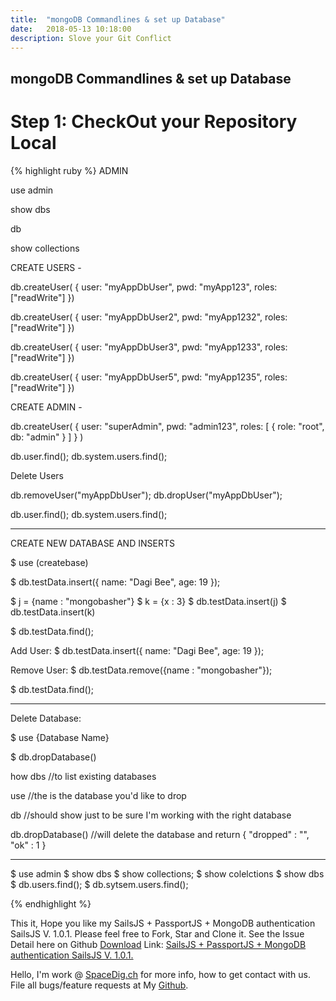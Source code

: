```yaml
---
title:  "mongoDB Commandlines & set up Database"
date:   2018-05-13 10:18:00
description: Slove your Git Conflict 
---
```

<h2 id="this-post-is-the-last-of-a-series-of-posts-in-which-i-write-about-the-observable-type-in-the-first-post-we-went-ahead-writing-an-observable-from-scratch-in-order-to-fully-understand-it-we-then-explored-how-to-create-observables-from-values-arrays-dom-events-and-promises-this-time-well-focus-on-compositions-by-rewriting-some-basic-composition-operators">mongoDB Commandlines & set up Database</h2>

<h1>Step 1: CheckOut your Repository Local</h1>


{% highlight ruby %}
ADMIN

use admin

show dbs

db

show collections

CREATE USERS -


db.createUser(
  {
   user: "myAppDbUser",
   pwd: "myApp123",
   roles: ["readWrite"]
  })


db.createUser(
  {
   user: "myAppDbUser2",
   pwd: "myApp1232",
   roles: ["readWrite"]
  })


db.createUser(
  {
   user: "myAppDbUser3",
   pwd: "myApp1233",
   roles: ["readWrite"]
  })

db.createUser(
  {
   user: "myAppDbUser5",
   pwd: "myApp1235",
   roles: ["readWrite"]
  })



CREATE ADMIN - 

db.createUser(
  {
    user: "superAdmin",
    pwd: "admin123",
    roles: [ { role: "root", db: "admin" } ]
  }
)

db.user.find();
db.system.users.find();

Delete Users

db.removeUser("myAppDbUser");
db.dropUser("myAppDbUser");

db.user.find();
db.system.users.find();


----------------------------------------------------------------------------



CREATE NEW DATABASE AND INSERTS 

$ use (createbase)

$ db.testData.insert({ name: "Dagi Bee", age: 19 });


$ j = {name : "mongobasher"}
$ k = {x : 3}
$ db.testData.insert(j)
$ db.testData.insert(k)

$ db.testData.find();

Add User:
$ db.testData.insert({ name: "Dagi Bee", age: 19 });

Remove User:
$ db.testData.remove({name : "mongobasher"});



$ db.testData.find();



----------------------------------------------------------------------------

Delete Database:


$ use {Database Name}

$ db.dropDatabase()

how dbs //to list existing databases

use <dbname> //the <dbname> is the database you'd like to drop

db //should show <dbname> just to be sure I'm working with the right database

db.dropDatabase() //will delete the database and return { "dropped" : "<dbname>", "ok" : 1 }


----------------------------------------------------------------------------






$ use admin
$ show dbs
$ show collections;
$ show colelctions
$ show dbs
$ db.users.find();
$ db.sytsem.users.find();






{% endhighlight %}






This it, Hope you like my SailsJS + PassportJS + MongoDB authentication SailsJS V. 1.0.1. Please feel free to Fork, Star and Clone it. 
See the Issue Detail here on Github <a href="https://github.com/SpaceG/oAuthy-SailsJS-PassportJS-MongoDB-Authentication">Download</a> 
Link: <a href="https://github.com/SpaceG/oAuthy-SailsJS-PassportJS-MongoDB-Authentication">SailsJS + PassportJS + MongoDB authentication SailsJS V. 1.0.1.</a> 




 Hello, I'm work @ [SpaceDig.ch][spacedig] for more info, how to get contact with us. File all bugs/feature requests at My  [Github][jekyll-gh].

[jekyll-gh]: https://github.com/spaceg
[spacedig]:    http://spacedig.ch
